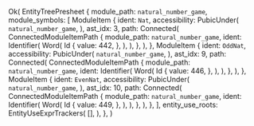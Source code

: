 Ok(
    EntityTreePresheet {
        module_path: `natural_number_game`,
        module_symbols: [
            ModuleItem {
                ident: `Nat`,
                accessibility: PubicUnder(
                    `natural_number_game`,
                ),
                ast_idx: 3,
                path: Connected(
                    ConnectedModuleItemPath {
                        module_path: `natural_number_game`,
                        ident: Identifier(
                            Word(
                                Id {
                                    value: 442,
                                },
                            ),
                        ),
                    },
                ),
            },
            ModuleItem {
                ident: `OddNat`,
                accessibility: PubicUnder(
                    `natural_number_game`,
                ),
                ast_idx: 9,
                path: Connected(
                    ConnectedModuleItemPath {
                        module_path: `natural_number_game`,
                        ident: Identifier(
                            Word(
                                Id {
                                    value: 446,
                                },
                            ),
                        ),
                    },
                ),
            },
            ModuleItem {
                ident: `EvenNat`,
                accessibility: PubicUnder(
                    `natural_number_game`,
                ),
                ast_idx: 10,
                path: Connected(
                    ConnectedModuleItemPath {
                        module_path: `natural_number_game`,
                        ident: Identifier(
                            Word(
                                Id {
                                    value: 449,
                                },
                            ),
                        ),
                    },
                ),
            },
        ],
        entity_use_roots: EntityUseExprTrackers(
            [],
        ),
    },
)
